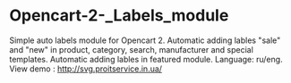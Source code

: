 # Opencart-2-_Labels_module
Simple auto labels module for Opencart 2.
Automatic adding lables "sale" and "new" in product, category, search, manufacturer and special templates.
Automatic adding lables in featured module.
Language: ru/eng.
View demo : http://svg.proitservice.in.ua/
